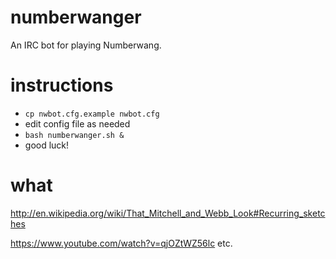 # numberwanger
An IRC bot for playing Numberwang.

# instructions
* `cp nwbot.cfg.example nwbot.cfg`
* edit config file as needed
* `bash numberwanger.sh &`
* good luck!

# what
http://en.wikipedia.org/wiki/That_Mitchell_and_Webb_Look#Recurring_sketches

https://www.youtube.com/watch?v=qjOZtWZ56lc etc.
